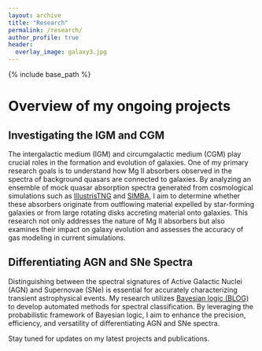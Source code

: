 ```yaml
---
layout: archive
title: "Research"
permalink: /research/
author_profile: true
header:
  overlay_image: galaxy3.jpg
---
```


{% include base_path %}

<h1>Overview of my ongoing projects</h1>

<h2>Investigating the IGM and CGM</h2>
<p>The intergalactic medium (IGM) and circumgalactic medium (CGM) play crucial roles in the formation and evolution of galaxies. One of my primary research goals is to understand how Mg II absorbers observed in the spectra of background quasars are connected to galaxies. By analyzing an ensemble of mock quasar absorption spectra generated from cosmological simulations such as <a href="https://www.tng-project.org/">IllustrisTNG</a> and <a href="http://simba.roe.ac.uk/">SIMBA</a>, I aim to determine whether these absorbers originate from outflowing material expelled by star-forming galaxies or from large rotating disks accreting material onto galaxies. This research not only addresses the nature of Mg II absorbers but also examines their impact on galaxy evolution and assesses the accuracy of gas modeling in current simulations.</p>

<h2>Differentiating AGN and SNe Spectra</h2>
<p>Distinguishing between the spectral signatures of Active Galactic Nuclei (AGN) and Supernovae (SNe) is essential for accurately characterizing transient astrophysical events. My research utilizes <a href="https://bayesianlogic.github.io/">Bayesian logic (BLOG)</a> to develop automated methods for spectral classification. By leveraging the probabilistic framework of Bayesian logic, I aim to enhance the precision, efficiency, and versatility of differentiating AGN and SNe spectra.</p>

<p>Stay tuned for updates on my latest projects and publications.</p>




